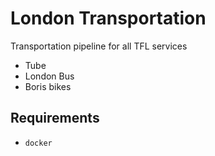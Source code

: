 # London Transportation

Transportation pipeline for all TFL services
* Tube
* London Bus
* Boris bikes

## Requirements
* `docker`